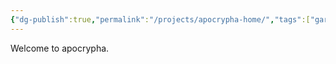 ```yaml
---
{"dg-publish":true,"permalink":"/projects/apocrypha-home/","tags":["gardenEntry"]}
---
```


Welcome to apocrypha.
